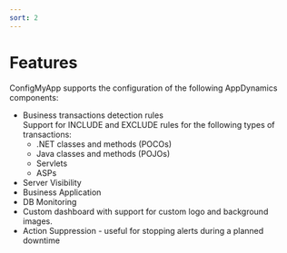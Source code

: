 ```yaml
---
sort: 2
---
```


# Features

ConfigMyApp supports the configuration of the following AppDynamics components:

 - Business transactions detection rules <br>
   Support for INCLUDE and EXCLUDE rules for the following types of transactions:
    - .NET classes and methods (POCOs)
    - Java classes and methods (POJOs)
    - Servlets
    - ASPs
 - Server Visibility
 - Business Application
 - DB Monitoring
 - Custom dashboard with support for custom logo and background images.
 - Action Suppression - useful for stopping alerts during a planned downtime 
